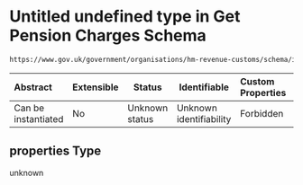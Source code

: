 # Untitled undefined type in Get Pension Charges Schema

```txt
https://www.gov.uk/government/organisations/hm-revenue-customs/schema/itsa/Get_Pension_Charges#/definitions/pensionSchemeUnauthorisedPaymentsType/properties/surcharge/properties
```




| Abstract            | Extensible | Status         | Identifiable            | Custom Properties | Additional Properties | Access Restrictions | Defined In                                                            |
| :------------------ | ---------- | -------------- | ----------------------- | :---------------- | --------------------- | ------------------- | --------------------------------------------------------------------- |
| Can be instantiated | No         | Unknown status | Unknown identifiability | Forbidden         | Allowed               | none                | [pensions.schema.json\*](pensions.schema.json "open original schema") |

## properties Type

unknown
